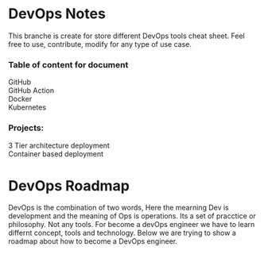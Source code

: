 # DevOps Notes
This branche is create for store different DevOps tools cheat sheet. Feel free to use, contribute, modify for any type of use case.

### Table of content for document
GitHub \
GitHub Action \
Docker\
Kubernetes 

### Projects:
3 Tier architecture deployment \
Container based deployment 


# DevOps Roadmap
DevOps is the combination of two words, Here the mearning Dev is development and the meaning of Ops is operations. Its a set of pracctice or philosophy. Not any tools. For become a devOps engineer we have to learn differnt concept, tools and technology. Below we are trying to show a roadmap about how to become a DevOps engineer. 
